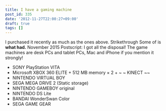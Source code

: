 ```yaml
---
title: I have a gaming machine
post_id: 335
date: '2012-11-27T22:00:27+09:00'
draft: true
tags: []
---
```


I purchased it recently as much as the ones above. Strikethrough Some of is **what had.** November 2015 Postscript: I got all the disposal! The game machines are desk PCs and tablet PCs, Mac and iPhone if you mention it strongly!

*   SONY PlayStation VITA
*   Microsoft XBOX 360 ELITE + 512 MB memory × 2 + ~ ~ KINECT ~~
*   NINTENDO VIRTUAL BOY
*   SEGA MEGA DRIVE 2 (Static storage)
*   NINTENDO GAMEBOY original
*   NINTENDO DS Lite
*   BANDAI WonderSwan Color
*   SEGA GAME GEAR
